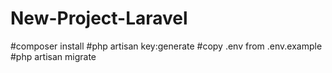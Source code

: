 # New-Project-Laravel

#composer install
#php artisan key:generate
#copy .env from .env.example
#php artisan migrate
